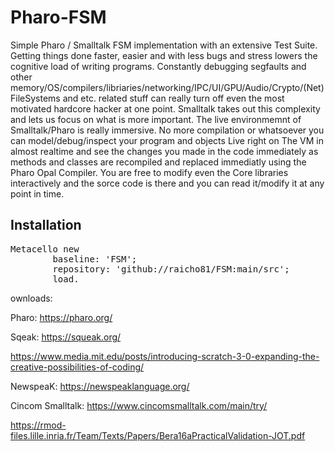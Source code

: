 # Pharo-FSM
Simple Pharo / Smalltalk FSM implementation with an extensive Test Suite.
Getting things done faster, easier and with less bugs and stress lowers the cognitive load of writing programs. Constantly debugging segfaults and other memory/OS/compilers/libriaries/networking/IPC/UI/GPU/Audio/Crypto/(Net)FileSystems and etc. related stuff can really turn off even the most motivated hardcore hacker at one point. Smalltalk takes out this complexity and lets us focus on what is more important. The live environmemnt of Smalltalk/Pharo is really immersive. No more compilation or whatsoever you can model/debug/inspect your program and objects Live right on The VM in almost realtime and see the changes you made in the code immediately as methods and classes are recompiled and replaced immediatly using the Pharo Opal Compiler. You are free to modify even the Core libraries interactively and the sorce code is there and you can read it/modify it at any point in time.

## Installation
  <pre>Metacello new
        baseline: 'FSM';
        repository: 'github://raicho81/FSM:main/src';
        load.</pre>

ownloads:
  
  Pharo: https://pharo.org/
  
  Sqeak: https://squeak.org/
  
  https://www.media.mit.edu/posts/introducing-scratch-3-0-expanding-the-creative-possibilities-of-coding/
  
  NewspeaK: https://newspeaklanguage.org/

  Cincom Smalltalk: https://www.cincomsmalltalk.com/main/try/
  
  https://rmod-files.lille.inria.fr/Team/Texts/Papers/Bera16aPracticalValidation-JOT.pdf
